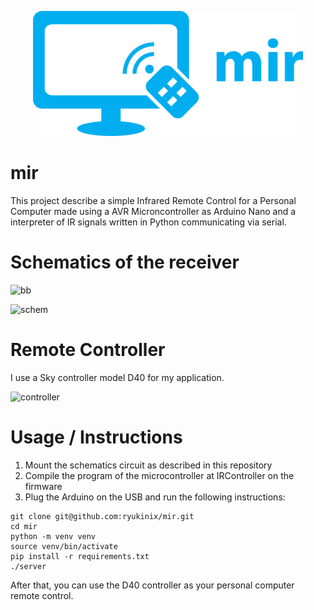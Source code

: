 <p align="center"><img src="logo/horizontal.png" alt="mir" height="200px"></p>

# mir

This project describe a simple Infrared Remote Control for a Personal
Computer made using a AVR Microncontroller as Arduino Nano and a
interpreter of IR signals written in Python communicating via serial.

# Schematics of the receiver

![bb](./mir_bb.png)

![schem](./mir_schem.png)


# Remote Controller

I use a Sky controller model D40 for my application.

![controller](./controller.jpg)


# Usage / Instructions

1. Mount the schematics circuit as described in this repository
2. Compile the program of the microcontroller at IRController on the firmware
3. Plug the Arduino on the USB and run the following instructions:

```
git clone git@github.com:ryukinix/mir.git
cd mir
python -m venv venv
source venv/bin/activate
pip install -r requirements.txt
./server

```

After that, you can use the D40 controller as your personal computer
remote control.
